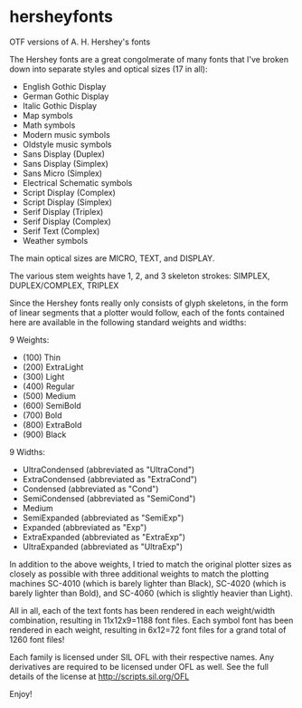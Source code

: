 # hersheyfonts
OTF versions of A. H. Hershey's fonts

The Hershey fonts are a great congolmerate of many fonts that I've broken down into separate styles and optical sizes (17 in all):
* English Gothic Display
* German Gothic Display
* Italic Gothic Display
* Map symbols
* Math symbols
* Modern music symbols
* Oldstyle music symbols
* Sans Display (Duplex)
* Sans Display (Simplex)
* Sans Micro (Simplex)
* Electrical Schematic symbols
* Script Display (Complex)
* Script Display (Simplex)
* Serif Display (Triplex)
* Serif Display (Complex)
* Serif Text (Complex)
* Weather symbols

The main optical sizes are MICRO, TEXT, and DISPLAY.

The various stem weights have 1, 2, and 3 skeleton strokes: SIMPLEX, DUPLEX/COMPLEX, TRIPLEX

Since the Hershey fonts really only consists of glyph skeletons, in the form of linear segments that a plotter would follow, each of the fonts contained here are available in the following standard weights and widths:

9 Weights:
* (100) Thin
* (200) ExtraLight
* (300) Light
* (400) Regular
* (500) Medium
* (600) SemiBold
* (700) Bold
* (800) ExtraBold
* (900) Black

9 Widths:
* UltraCondensed (abbreviated as "UltraCond")
* ExtraCondensed (abbreviated as "ExtraCond")
* Condensed (abbreviated as "Cond")
* SemiCondensed (abbreviated as "SemiCond")
* Medium
* SemiExpanded (abbreviated as "SemiExp")
* Expanded (abbreviated as "Exp")
* ExtraExpanded (abbreviated as "ExtraExp")
* UltraExpanded (abbreviated as "UltraExp")

In addition to the above weights, I tried to match the original plotter sizes as closely as possible with three additional weights to match the plotting machines SC-4010 (which is barely lighter than Black), SC-4020 (which is barely lighter than Bold), and SC-4060 (which is slightly heavier than Light).

All in all, each of the text fonts has been rendered in each weight/width combination, resulting in 11x12x9=1188 font files. Each symbol font has been rendered in each weight, resulting in 6x12=72 font files for a grand total of 1260 font files!

Each family is licensed under SIL OFL with their respective names. Any derivatives are required to be licensed under OFL as well. See the full details of the license at http://scripts.sil.org/OFL

Enjoy!
